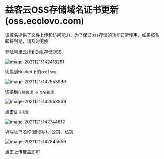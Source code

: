 # 益客云OSS存储域名证书更新(oss.ecolovo.com)

该域名提供了文件上传和访问能力，为了保证oss存储的功能正常使用，如果域名即将到期，请及时更换

登陆阿里云找到[对象存储OSS](https://oss.console.aliyun.com/overview)

![image-20211215142418281](https://tva1.sinaimg.cn/large/008i3skNgy1gxei027w28j31hr0u00wv.jpg)

切换到Bucket下的`ecolovo`

![image-20211215142553999](https://tva1.sinaimg.cn/large/008i3skNgy1gxei1o679mj31sa0u0aft.jpg)

切换到`传输管理` -> `域名管理`

![image-20211215142658869](https://tva1.sinaimg.cn/large/008i3skNgy1gxei2s44ilj32kw0q4dkp.jpg)

点击`证书托管`

![image-20211215142744612](https://tva1.sinaimg.cn/large/008i3skNgy1gxei3ksnkxj32l20sajw3.jpg)

填写证书名称(随便写)、公钥、私钥

![image-20211215142845659](https://tva1.sinaimg.cn/large/008i3skNgy1gxei4n1pygj31kr0u0775.jpg)

点击上传覆盖即可

